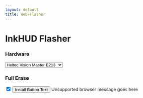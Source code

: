 ```yaml
---
layout: default
title: Web-Flasher
---
```


<!-- Load the esp-web-tools script -->
<script type="module" src="./esp-web-tools/install-button.js?module"></script>

<!-- Script to configure esp-web-tools to match our selection -->
<script type="text/javascript" src="./configure-flasher.js"></script>

<!-- Custom styling for this page -->
<link rel="stylesheet" href="./style.css">

# InkHUD Flasher

### Hardware

<select id="hardwareMenu">
  <!-- "value" should match the directory name in ./firmware -->
  <option value="Vision_Master_E213">Heltec Vision Master E213</option>
  <option value="Vision_Master_E290">Heltec Vision Master E290</option>
  <option value="Wireless_Paper_V1_1">Heltec Wireless Paper V1.1</option>
</select>

### Full Erase
  
<input id="eraseCheckbox" type="checkbox" checked="true" />

<esp-web-install-button id="espWebTools" showLog="true">
  <button slot="activate" id="installButton" onclick="updateFlasherConfig()">Install Button Text</button>
  <span slot="unsupported" id="unsupportedText">Unsupported browser message goes here</span>
</esp-web-install-button>
